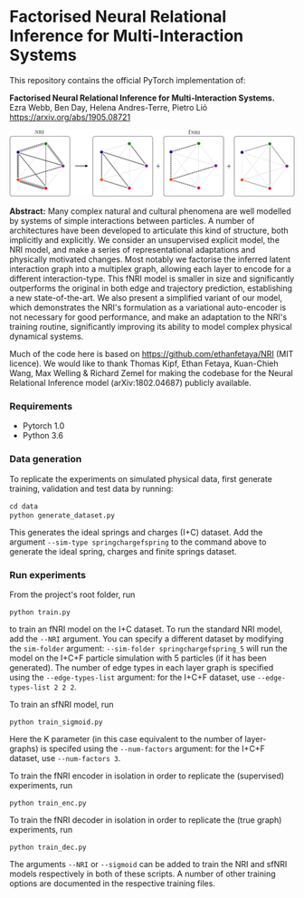 # Factorised Neural Relational Inference for Multi-Interaction Systems

This repository contains the official PyTorch implementation of:

**Factorised Neural Relational Inference for Multi-Interaction Systems.**  
Ezra Webb, Ben Day, Helena Andres-Terre, Pietro Lió 
https://arxiv.org/abs/1905.08721 

![Factorised Neural Relational Inference (fNRI)](fNRI.png)

**Abstract:** Many complex natural and cultural phenomena are well modelled by systems of simple interactions between particles. A number of architectures have been developed to articulate this kind of structure, both implicitly and explicitly. We consider an unsupervised explicit model, the NRI model, and make a series of representational adaptations and physically motivated changes. Most notably we factorise the inferred latent interaction graph into a multiplex graph, allowing each layer to encode for a different interaction-type. This fNRI model is smaller in size and significantly outperforms the original in both edge and trajectory prediction, establishing a new state-of-the-art. We also present a simplified variant of our model, which demonstrates the NRI's formulation as a variational auto-encoder is not necessary for good performance, and make an adaptation to the NRI's training routine, significantly improving its ability to model complex physical dynamical systems.

Much of the code here is based on https://github.com/ethanfetaya/NRI (MIT licence). We would like to thank Thomas Kipf, Ethan Fetaya, Kuan-Chieh Wang, Max Welling & Richard Zemel for making the codebase for the Neural Relational Inference model (arXiv:1802.04687) publicly available.


### Requirements
* Pytorch 1.0
* Python 3.6

### Data generation

To replicate the experiments on simulated physical data, first generate training, validation and test data by running:

```
cd data
python generate_dataset.py
```
This generates the ideal springs and charges (I+C) dataset. Add the argument `--sim-type springchargefspring` to the command above to generate the ideal spring, charges and finite springs dataset.

### Run experiments

From the project's root folder, run
```
python train.py
```
to train an fNRI model on the I+C dataset. To run the standard NRI model, add the `--NRI` argument. You can specify a different dataset by modifying the `sim-folder` argument: `--sim-folder springchargefspring_5` will run the model on the I+C+F particle simulation with 5 particles (if it has been generated). The number of edge types in each layer graph is specified using the `--edge-types-list` argument: for the I+C+F dataset, use `--edge-types-list 2 2 2`.

To train an sfNRI model, run
```
python train_sigmoid.py
```
Here the K parameter (in this case equivalent to the number of layer-graphs) is specifed using the `--num-factors` argument: for the I+C+F dataset, use `--num-factors 3`.

To train the fNRI encoder in isolation in order to replicate the (supervised) experiments, run
```
python train_enc.py
```

To train the fNRI decoder in isolation in order to replicate the (true graph) experiments, run
```
python train_dec.py
```
The arguments `--NRI` or `--sigmoid` can be added to train the NRI and sfNRI models respectively in both of these scripts. A number of other training options are documented in the respective training files.
